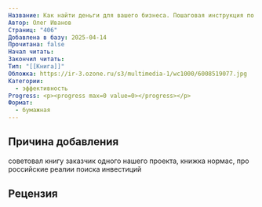 ```yaml
---
Название: Как найти деньги для вашего бизнеса. Пошаговая инструкция по привлечению инвестиций
Автор: Олег Иванов
Страниц: "406"
Добавлена в базу: 2025-04-14
Прочитана: false
Начал читать: 
Закончил читать: 
Тип: "[[Книга]]"
Обложка: https://ir-3.ozone.ru/s3/multimedia-1/wc1000/6008519077.jpg
Категории:
  - эффективность
Progress: <p><progress max=0 value=0></progress></p>
Формат:
  - бумажная
---
```

## Причина добавления

советовал книгу заказчик одного нашего проекта, книжка нормас, про российские реалии поиска инвестиций

## Рецензия
